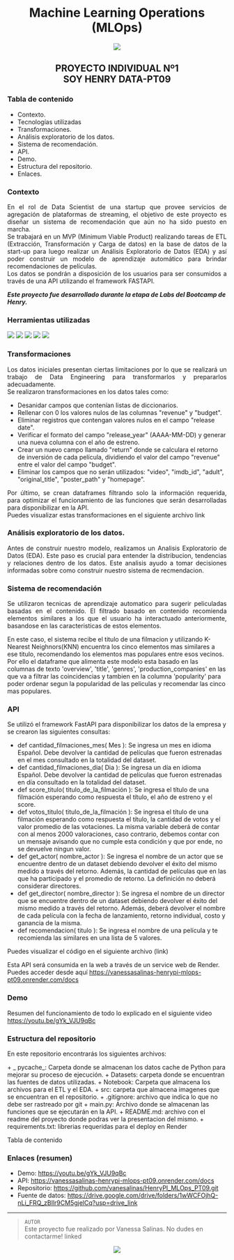 # <h1 align=center> **Machine Learning Operations (MLOps)** </h1>
<p align="center"><img src='/src/img/portada.png'></p>

## <p align="center">PROYECTO INDIVIDUAL Nº1<br/>SOY HENRY DATA-PT09</p>

### Tabla de contenido
+	Contexto.
+	Tecnologías utilizadas
+	Transformaciones.
+	Análisis exploratorio de los datos.
+	Sistema de recomendación.
+	API.
+	Demo.
+	Estructura del repositorio.
+	Enlaces.

### Contexto

<p align="justify">En el rol de Data Scientist de una startup que provee servicios de agregación de plataformas de streaming, el objetivo de este proyecto  es diseñar un sistema de recomendación que aún no ha sido puesto en marcha.<br/>
Se trabajará en un MVP (Minimum Viable Product) realizando tareas de ETL (Extracción, Transformación y Carga de datos) en la base de datos de la start-up para luego realizar un Análisis Exploratorio de Datos (EDA) y así poder construir un modelo de aprendizaje automático para brindar recomendaciones de películas.<br/>
Los datos se pondrán a disposición de los usuarios para ser consumidos a través de una API utilizando el framework FASTAPI.<br/></p>

***Este proyecto fue desarrollado durante la etapa de Labs del Bootcamp de Henry.*** 

### Herramientas utilizadas
<div>
  <img src="./src/img/imagen1 - copia.png">
  <img src="./src/img/imagen2 - copia.png">
  <img src="./src/img/imagen3 - copia.png">
  <img src="./src/img/imagen4 - copia.png">
  <img src="./src/img/imagen5 - copia.png">
</div>

### Transformaciones

<p align="justify">Los datos iniciales presentan ciertas limitaciones por lo que se realizará un trabajo de Data Engineering para transformarlos y prepararlos adecuadamente.<br/> 
Se realizaron transformaciones en los datos tales como:</p>  

+	Desanidar campos que contenían listas de diccionarios.
+	Rellenar con 0 los valores nulos de las columnas "revenue" y "budget".
+	Eliminar registros que contengan valores nulos en el campo "release date".
+	Verificar el formato del campo "release_year" (AAAA-MM-DD) y generar una nueva columna con el año de estreno.
+	Crear un nuevo campo llamado "return" donde se calculara el retorno de inversión de cada película, dividiendo el valor del campo "revenue" entre el valor del campo "budget".
+	Eliminar los campos que no serán utilizados: "video", "imdb_id", "adult", "original_title", "poster_path" y "homepage".<br/>

<p align="justify">Por último, se crean dataframes filtrando solo la información requerida, para optimizar el funcionamiento de las funciones que serán desarrolladas para disponibilizar en la API.<br/>
Puedes visualizar estas transformaciones en el siguiente archivo link</p>  

### Análisis exploratorio de los datos. ###

<p align="justify"> Antes de construir nuestro modelo, realizamos un Analisis Exploratorio de Datos (EDA). Este paso es crucial para entender la distribucion, tendencias y relaciones dentro de los datos. Este analisis ayudo a tomar decisiones informadas sobre como construir nuestro sistema de recmendacion. </p>

### Sistema de recomendación ###

<p align="justify"> Se utilizaron tecnicas de aprendizaje automatico para sugerir peliculadas basadas en el contenido. El filtrado basado en contenido recomienda elementos similares a los que el usuario ha interactuado anteriormente, basandose en las caracteristicas de estos elementos.<br/>

En este caso, el sistema recibe el titulo de una filmacion y utilizando K-Nearest Neighnors(KNN) encuentra los cinco elementos mas similares a ese titulo, recomendando los elementos mas populares entre esos vecinos. Por ello el dataframe que alimenta este modelo esta basado en las columnas de texto 'overview', 'title', 'genres', 'production_companies' en las que va a filtrar las coincidencias y tambien en la columna 'popularity' para poder ordenar segun la popularidad de las peliculas y recomendar las cinco mas populares.<br/>
</p>

### API ###
Se utilizó el framework FastAPI  para disponibilizar los datos de la empresa y se crearon las siguientes consultas:
+	def cantidad_filmaciones_mes( Mes ): Se ingresa un mes en idioma Español. Debe devolver la cantidad de películas que fueron estrenadas en el mes consultado en la totalidad del dataset.
+	def cantidad_filmaciones_dia( Dia ): Se ingresa un día en idioma Español. Debe devolver la cantidad de películas que fueron estrenadas en día consultado en la totalidad del dataset.
+	def score_titulo( titulo_de_la_filmación ): Se ingresa el título de una filmación esperando como respuesta el título, el año de estreno y el score.
+	def votos_titulo( titulo_de_la_filmación ): Se ingresa el título de una filmación esperando como respuesta el título, la cantidad de votos y el valor promedio de las votaciones. La misma variable deberá de contar con al menos 2000 valoraciones, caso contrario, debemos contar con un mensaje avisando que no cumple esta condición y que por ende, no se devuelve ningun valor.
+	def get_actor( nombre_actor ): Se ingresa el nombre de un actor que se encuentre dentro de un dataset debiendo devolver el éxito del mismo medido a través del retorno. Además, la cantidad de películas que en las que ha participado y el promedio de retorno. La definición no deberá considerar directores.
+	def get_director( nombre_director ): Se ingresa el nombre de un director que se encuentre dentro de un dataset debiendo devolver el éxito del mismo medido a través del retorno. Además, deberá devolver el nombre de cada película con la fecha de lanzamiento, retorno individual, costo y ganancia de la misma.
+	def recomendacion( titulo ): Se ingresa el nombre de una película y te recomienda las similares en una lista de 5 valores.
<p>Puedes visualizar el código en el siguiente archivo (link)<br/>
  
Esta API será consumida en la web a través de un service web de Render. Puedes acceder desde aquí https://vanessasalinas-henrypi-mlops-pt09.onrender.com/docs </p>  

### Demo ###
Resumen del funcionamiento de todo lo explicado en el siguiente video https://youtu.be/gYk_VJU9qBc

### Estructura del repositorio ###

<p> En este repositorio encontrarás los siguientes archivos:<br/></p>
+ _ pycache_: Carpeta donde se almacenan los datos cache de Python para mejorar su proceso de ejecución.
+ Datasets: carpeta donde se encuentran las fuentes de datos utilizadas.
+ Notebook: Carpeta que almacena los archivos para el ETL y el EDA.
+ src: carpeta que almacena imagenes que se encuentran en el repositorio.
+ .gitignore: archivo que indica lo que no debe ser rastreado por git
+ main.py: Archivo donde se almacenan las funciones que se ejecutarán en la API.
+ README.md: archivo con el readme del proyecto donde podras ver la presentacion del mismo.
+ requirements.txt: librerias requeridas para el deploy en Render
</p>
Tabla de contenido


### Enlaces (resumen)
+	Demo: https://youtu.be/gYk_VJU9qBc 
+	API: https://vanessasalinas-henrypi-mlops-pt09.onrender.com/docs 
+	Repositorio: https://github.com/vanesalinas/HenryPI_MLOps_PT09.git 
+	Fuente de datos: https://drive.google.com/drive/folders/1wWCFOjhQ-nLi_FRQ_zBIlr9CM5gjelCq?usp=drive_link

<hr> 

> `AUTOR`<br>
Este proyecto fue realizado por Vanessa Salinas. No dudes en contactarme! linked

<p align="center"><img src=https://d31uz8lwfmyn8g.cloudfront.net/Assets/logo-henry-white-lg.png></p>
